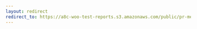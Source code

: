 ```yaml
---
layout: redirect
redirect_to: https://a8c-woo-test-reports.s3.amazonaws.com/public/pr-merge/37366/api/index.html
---
```

